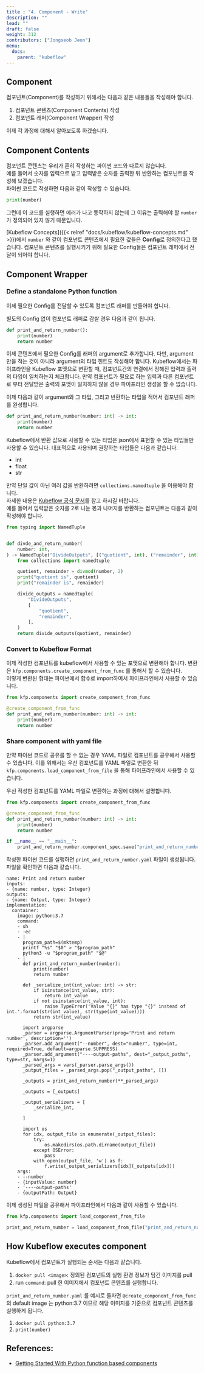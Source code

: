 ```yaml
---
title : "4. Component - Write"
description: ""
lead: ""
draft: false
weight: 312
contributors: ["Jongseob Jeon"]
menu:
  docs:
    parent: "kubeflow"
---
```



## Component

컴포넌트(Component)를 작성하기 위해서는 다음과 같은 내용들을 작성해야 합니다.

1. 컴포넌트 콘텐츠(Component Contents) 작성
2. 컴포넌트 래퍼(Component Wrapper) 작성

이제 각 과정에 대해서 알아보도록 하겠습니다.

## Component Contents

컴포넌트 콘텐츠는 우리가 흔히 작성하는 파이썬 코드와 다르지 않습니다.  
예를 들어서 숫자를 입력으로 받고 입력받은 숫자를 출력한 뒤 반환하는 컴포넌트를 작성해 보겠습니다.  
파이썬 코드로 작성하면 다음과 같이 작성할 수 있습니다.

```python
print(number)
```

그런데 이 코드를 실행하면 에러가 나고 동작하지 않는데 그 이유는 출력해야 할 `number`가 정의되어 있지 않기 때문입니다.

[Kubeflow Concepts]({{< relref "docs/kubeflow/kubeflow-concepts.md" >}})에서 `number` 와 같이 컴포넌트 콘텐츠에서 필요한 값들은 **Config**로 정의한다고 했습니다. 컴포넌트 콘텐츠를 실행시키기 위해 필요한 Config들은 컴포넌트 래퍼에서 전달이 되어야 합니다.

## Component Wrapper

### Define a standalone Python function

이제 필요한 Config를 전달할 수 있도록 컴포넌트 래퍼를 만들어야 합니다.

별도의 Config 없이 컴포넌트 래퍼로 감쌀 경우 다음과 같이 됩니다.

```python
def print_and_return_number():
    print(number)
    return number
```

이제 콘텐츠에서 필요한 Config를 래퍼의 argument로 추가합니다. 다만, argument 만을 적는 것이 아니라 argument의 타입 힌트도 작성해야 합니다. Kubeflow에서는 파이프라인을 Kubeflow 포맷으로 변환할 때, 컴포넌트간의 연결에서 정해진 입력과 출력의 타입이 일치하는지 체크합니다. 만약 컴포넌트가 필요로 하는 입력과 다른 컴포넌트로 부터 전달받은 출력의 포맷이 일치하지 않을 경우 파이프라인 생성을 할 수 없습니다.

이제 다음과 같이 argument와 그 타입, 그리고 반환하는 타입을 적어서 컴포넌트 래퍼를 완성합니다.

```python
def print_and_return_number(number: int) -> int:
    print(number)
    return number
```

Kubeflow에서 반환 값으로 사용할 수 있는 타입은 json에서 표현할 수 있는 타입들만 사용할 수 있습니다. 대표적으로 사용되며 권장하는 타입들은 다음과 같습니다.

- int
- float
- str

만약 단일 값이 아닌 여러 값을 반환하려면 `collections.namedtuple` 을 이용해야 합니다.  
자세한 내용은 [Kubeflow 공식 문서](https://www.kubeflow.org/docs/components/pipelines/sdk/python-function-components/#passing-parameters-by-value)를 참고 하시길 바랍니다.  
예를 들어서 입력받은 숫자를 2로 나눈 몫과 나머지를 반환하는 컴포넌트는 다음과 같이 작성해야 합니다.

```python
from typing import NamedTuple


def divde_and_return_number(
    number: int,
) -> NamedTuple("DivideOutputs", [("quotient", int), ("remainder", int)]):
    from collections import namedtuple

    quotient, remainder = divmod(number, 2)
    print("quotient is", quotient)
    print("remainder is", remainder)

    divide_outputs = namedtuple(
        "DivideOutputs",
        [
            "quotient",
            "remainder",
        ],
    )
    return divide_outputs(quotient, remainder)
```

### Convert to Kubeflow Format

이제 작성한 컴포넌트를 kubeflow에서 사용할 수 있는 포맷으로 변환해야 합니다. 변환은 `kfp.components.create_component_from_func` 를 통해서 할 수 있습니다.  
이렇게 변환된 형태는 파이썬에서 함수로 import하여서 파이프라인에서 사용할 수 있습니다.

```python
from kfp.components import create_component_from_func

@create_component_from_func
def print_and_return_number(number: int) -> int:
    print(number)
    return number
```

### Share component with yaml file

만약 파이썬 코드로 공유를 할 수 없는 경우 YAML 파일로 컴포넌트를 공유해서 사용할 수 있습니다.
이를 위해서는 우선 컴포넌트를 YAML 파일로 변환한 뒤 `kfp.components.load_component_from_file` 을 통해 파이프라인에서 사용할 수 있습니다.

우선 작성한 컴포넌트를 YAML 파일로 변환하는 과정에 대해서 설명합니다.

```python
from kfp.components import create_component_from_func

@create_component_from_func
def print_and_return_number(number: int) -> int:
    print(number)
    return number

if __name__ == "__main__":
    print_and_return_number.component_spec.save("print_and_return_number.yaml")
```

작성한 파이썬 코드를 실행하면 `print_and_return_number.yaml` 파일이 생성됩니다. 파일을 확인하면 다음과 같습니다.

```text
name: Print and return number
inputs:
- {name: number, type: Integer}
outputs:
- {name: Output, type: Integer}
implementation:
  container:
    image: python:3.7
    command:
    - sh
    - -ec
    - |
      program_path=$(mktemp)
      printf "%s" "$0" > "$program_path"
      python3 -u "$program_path" "$@"
    - |
      def print_and_return_number(number):
          print(number)
          return number

      def _serialize_int(int_value: int) -> str:
          if isinstance(int_value, str):
              return int_value
          if not isinstance(int_value, int):
              raise TypeError('Value "{}" has type "{}" instead of int.'.format(str(int_value), str(type(int_value))))
          return str(int_value)

      import argparse
      _parser = argparse.ArgumentParser(prog='Print and return number', description='')
      _parser.add_argument("--number", dest="number", type=int, required=True, default=argparse.SUPPRESS)
      _parser.add_argument("----output-paths", dest="_output_paths", type=str, nargs=1)
      _parsed_args = vars(_parser.parse_args())
      _output_files = _parsed_args.pop("_output_paths", [])

      _outputs = print_and_return_number(**_parsed_args)

      _outputs = [_outputs]

      _output_serializers = [
          _serialize_int,

      ]

      import os
      for idx, output_file in enumerate(_output_files):
          try:
              os.makedirs(os.path.dirname(output_file))
          except OSError:
              pass
          with open(output_file, 'w') as f:
              f.write(_output_serializers[idx](_outputs[idx]))
    args:
    - --number
    - {inputValue: number}
    - '----output-paths'
    - {outputPath: Output}
```

이제 생성된 파일을 공유해서 파이프라인에서 다음과 같이 사용할 수 있습니다.

```python
from kfp.components import load_component_from_file

print_and_return_number = load_component_from_file("print_and_return_number.yaml")
```

## How Kubeflow executes component

Kubeflow에서 컴포넌트가 실행되는 순서는 다음과 같습니다.

1. `docker pull <image>`: 정의된 컴포넌트의 실행 환경 정보가 담긴 이미지를 pull
2. run `command`: pull 한 이미지에서 컴포넌트 콘텐츠를 실행합니다.  

`print_and_return_number.yaml` 를 예시로 들자면 `@create_component_from_func` 의 default image 는 python:3.7 이므로 해당 이미지를 기준으로 컴포넌트 콘텐츠를 실행하게 됩니다.  

1. `docker pull python:3.7`
2. `print(number)`

## References:

- [Getting Started With Python function based components](https://www.kubeflow.org/docs/components/pipelines/sdk/python-function-components/#getting-started-with-python-function-based-components)
